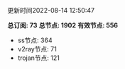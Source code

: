 更新时间2022-08-14 12:50:47

**总订阅: 73**
**总节点: 1902**
**有效节点: 556**
- ss节点: 364
- v2ray节点: 71
- trojan节点: 121
